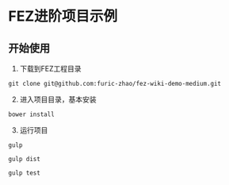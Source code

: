 # FEZ进阶项目示例

## 开始使用

1. 下载到FEZ工程目录

```
git clone git@github.com:furic-zhao/fez-wiki-demo-medium.git
```

2. 进入项目目录，基本安装

```
bower install
```

3. 运行项目

```
gulp

gulp dist

gulp test
```
